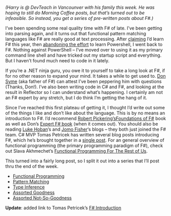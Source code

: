 *(Harry is @ DevTeach in Vancounver with his family this week. He was
hoping to still do Morning Coffee posts, but that’s turned out to be
infeasible. So instead, you get a series of pre-written posts about
F\#.)*

I’ve been spending some real quality time with F\# of late. I’ve been
getting into parsing again, and it turns out that functional pattern
matching languages like F\# are really good at text processing. After
[claiming](http://devhawk.net/2007/01/10/morning-coffee-7/) I’d
learn F\# this year, then [abandoning the
effort](http://devhawk.net/2007/02/06/morning-coffee-25/) to learn
Powershell, I went back to F\#. Nothing against PowerShell – I’ve moved
over to using it as my primary command line shell and have tricked out
my startup script and everything. But I haven’t found much need to code
in it lately.

If you’re a .NET ninja guru, you owe it to yourself to take a long look
at F\#, if for no other reason to expand your mind. It takes a while to
get used to. [Don Syme](http://blogs.msdn.com/dsyme/) (aka father of
F\#) can attest I’ve been peppering him with questions (Thanks, Don!).
I’ve also been writing code in C\# and F\#, and looking at the result in
Reflector so I can understand what’s happening. I certainly am not an
F\# expert by any stretch, but I do think I’m getting the hang of it.

Since I’ve reached this first plateau of getting it, I thought I’d write
out some of the things I like and don’t like about the language. This is
by no means an introduction to F\#. I’d recommend [Robert
Pickering’s](http://www.strangelights.com/)[Foundations of
F\#](http://www.apress.com/book/view/1590597575) book as well as Don’s
[Expert F\# book](http://www.apress.com/book/view/1590598504) (when it
comes out). You should also be reading [Luke
Hoban](http://blogs.msdn.com/lukeh)‘s and [Jomo
Fisher](http://blogs.msdn.com/jomo_fisher/)‘s blogs – they both just
joined the F\# team. C\# MVP Tomas Petricek has written several blog
posts introducing F\#, which he’s brought together in a [single
post](http://cs.hubfs.net/blogs/tomasp/archive/2007/11/03/fsharp_introduction.aspx).
For an general overview of functional programming (the primary
programming paradigm of F\#), check out Slava Akhmechet’s [Functional
Programming For The Rest of
Us](http://www.defmacro.org/ramblings/fp.html).

This turned into a fairly long post, so I split it out into a series
that I’ll post thru the end of the week.

-   [Functional
    Programming](http://devhawk.net/2007/11/28/f-hawkeye-functional-programming/)
-   [Pattern
    Matching](http://devhawk.net/2007/11/29/f-hawkeye-pattern-matching/)
-   [Type
    Inference](http://devhawk.net/2007/11/29/f-hawkeye-type-inference/)
-   [Assorted
    Goodness](http://devhawk.net/2007/11/30/f-hawkeye-assorted-goodness/)
-   [Assorted
    Not-So-Goodness](http://devhawk.net/2007/11/30/f-hawkeye-assorted-not-so-goodness/)

**Update**: added link to Tomas Petricek’s [F\#
Introduction](http://cs.hubfs.net/blogs/tomasp/archive/2007/11/03/fsharp_introduction.aspx)
